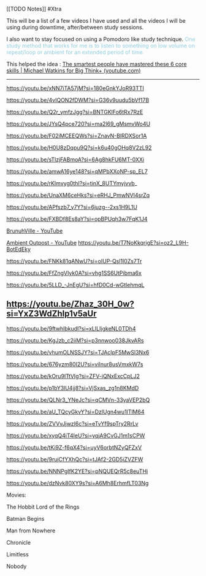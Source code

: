 [[TODO Notes]] #Xtra 

This will be a list of a few videos I have used and all the videos  I will be using during downtime, after/between study sessions. 

I also want to stay focused on using a Pomodoro like study technique. <font color="#92cddc">One study method that works for me is to listen to something on low  volume on repeat/loop or ambient for an extended period of time. </font>

This helped the idea : [The smartest people have mastered these 6 core skills | Michael Watkins for Big Think+ (youtube.com)](https://www.youtube.com/watch?v=32z8Ax1j-Q4)

---
https://youtu.be/xNN7iTA57jM?si=180eGnkYJoR93TTI

https://youtu.be/4vIQON2fDWM?si=G36v9uudu5bVf17B

https://youtu.be/Q2r_ymfzJgg?si=BNTGKlFo6tRx7RzE

https://youtu.be/JYsQ4pce720?si=ma2l69_gMsmvWo4U

https://youtu.be/F02iMCEEQWs?si=ZnavN-BlRDXSor1A

https://youtu.be/H0U8zDqpu9Q?si=k6u40gOHq8V2zL92

https://youtu.be/sTlzjFABmoA?si=6Ag8hkFU6MT-0XXi

https://youtu.be/amwA16ye148?si=qMPbXXoNP-sp_EL7

https://youtu.be/rKImvyg0thI?si=tinX_8UTYmyjvvb_

https://youtu.be/UnaXM6ceHks?si=eRHJ_PmwNVI4srZq

https://youtu.be/APfszb7_y7Y?si=6juzg--2xs1H9L1U

https://youtu.be/FXBDf8Es8aY?si=opBPUqh3w7FqK1J4

[BrunuhVille - YouTube](https://www.youtube.com/channel/UCZg2-TZBGrwRbuettVf10uw)

[Ambient Outpost - YouTube](https://www.youtube.com/@ambientoutpost)
https://youtu.be/T7NoKkqrigE?si=oz2_L9H-BotEdEky

https://youtu.be/FNKk81qANwU?si=oIUP-Qsl1I0Zs7Tr

https://youtu.be/FfZngVIyk0A?si=vhg1SS6UtPibma6x

https://youtu.be/5LLD_-JnEgU?si=hfD0Cd-wGtlehmqL

https://youtu.be/Zhaz_30H_0w?si=YxZ3WdZhIp1v5aUr
---

https://youtu.be/9ftwhlbkudI?si=xLILIjgkeNL0TDh4

https://youtu.be/KgJzb_c2iiM?si=p3nnwoo038JkvARs

https://youtu.be/vhumOLNSSJY?si=TJAcIpF5MwSl3Nx6

https://youtu.be/676yzm80I2U?si=viInur8usVmxkW7s

https://youtu.be/kOru9ITtVIg?si=ZFV-iQNxExcCpLJ2

https://youtu.be/p1bY3lU4jj8?si=VjSxas_zg1n8KMdD

https://youtu.be/QLNr3_YNeJc?si=qCMVn-33yaVEP2bQ

https://youtu.be/aU_TQcyGkvY?si=DzlUgn4wu1lTlM64

https://youtu.be/ZVVvJjwzl6c?si=eTvYf9spTry2RrLv

https://youtu.be/xyqQ4iT4IeU?si=yqjA9CvGJ1m1sCPW

https://youtu.be/tKi9Z-f6qX4?si=uyV6orbtNZyQFZxV

https://youtu.be/9rujCfYXhQc?si=tJAf2-2GD5iZVZFW

https://youtu.be/NNNPgIfK2YE?si=pNQUEQrR5c8euTHi

https://youtu.be/dzNvk80XY9s?si=A6Mh8ErhmfLT03Ng


Movies:

The Hobbit
Lord of the Rings

Batman Begins

Man from Nowhere

Chronicle

Limitless

Nobody